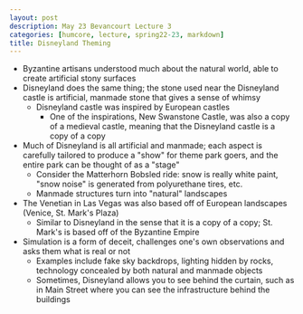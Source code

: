 ```yaml
---
layout: post
description: May 23 Bevancourt Lecture 3
categories: [humcore, lecture, spring22-23, markdown]
title: Disneyland Theming
---
```


- Byzantine artisans understood much about the natural world, able to create artificial stony surfaces
- Disneyland does the same thing; the stone used near the Disneyland castle is artificial, manmade stone that gives a sense of whimsy
    - Disneyland castle was inspired by European castles
        - One of the inspirations, New Swanstone Castle, was also a copy of a medieval castle, meaning that the Disneyland castle is a copy of a copy
- Much of Disneyland is all artificial and manmade; each aspect is carefully tailored to produce a "show" for theme park goers, and the entire park can be thought of as a "stage"
    - Consider the Matterhorn Bobsled ride: snow is really white paint, "snow noise" is generated from polyurethane tires, etc.
    - Manmade structures turn into "natural" landscapes
- The Venetian in Las Vegas was also based off of European landscapes (Venice, St. Mark's Plaza)
    - Similar to Disneyland in the sense that it is a copy of a copy; St. Mark's is based off of the Byzantine Empire
- Simulation is a form of deceit, challenges one's own observations and asks them what is real or not
    - Examples include fake sky backdrops, lighting hidden by rocks, technology concealed by both natural and manmade objects
    - Sometimes, Disneyland allows you to see behind the curtain, such as in Main Street where you can see the infrastructure behind the buildings